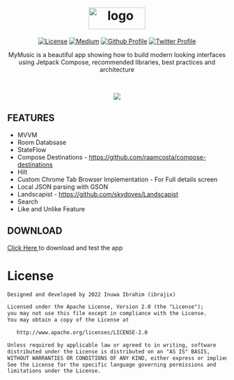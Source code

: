 <h1 align="center"><img align="center" width ='130px' height='50px' src="https://user-images.githubusercontent.com/39574228/177608637-9603a6b9-574c-43f6-a20d-fdbdc548d180.svg" alt="logo"> </h1>

<p align="center">
  <a href="https://opensource.org/licenses/Apache-2.0"><img alt="License" src="https://img.shields.io/badge/License-Apache%202.0-blue.svg"/></a>
  <a href="https://ibrajix.medium.com/how-i-built-this-nice-looking-app-using-jetpack-compose-3974db7eb9e"><img alt="Medium" src="https://skydoves.github.io/badges/Story-Medium.svg"/></a>
  <a href="https://github.com/ibrajix"><img alt="Github Profile" src="https://badges.aleen42.com/src/github.svg"/></a> 
  <a href="https://twitter.com/ibrajix"><img alt="Twitter Profile" src="https://badges.aleen42.com/src/twitter.svg"/></a> 
</p>

<p align="center">
  MyMusic is a beautiful app showing how to build modern looking interfaces using Jetpack Compose, recommended libraries, best practices and architecture
</p>

<br/>

<p align="center">
   <img src ="https://user-images.githubusercontent.com/39574228/177611553-7282a1a2-d097-4d43-b131-365df909439a.png">
</p>


## FEATURES

* MVVM
* Room Databsase
* StateFlow
* Compose Destinations - https://github.com/raamcosta/compose-destinations
* Hilt
* Custom Chrome Tab Browser Implementation - For Full details screen
* Local JSON parsing with GSON
* Landscapist - https://github.com/skydoves/Landscapist
* Search
* Like and Unlike Feature

## DOWNLOAD
<a href="https://github.com/ibrajix/MyMusic/releases/download/v1.1.1/my-music-v1.1.1.apk">Click Here </a> to download and test the app

# License

```xml
Designed and developed by 2022 Inuwa Ibrahim (ibrajix)

Licensed under the Apache License, Version 2.0 (the "License");
you may not use this file except in compliance with the License.
You may obtain a copy of the License at

   http://www.apache.org/licenses/LICENSE-2.0

Unless required by applicable law or agreed to in writing, software
distributed under the License is distributed on an "AS IS" BASIS,
WITHOUT WARRANTIES OR CONDITIONS OF ANY KIND, either express or implied.
See the License for the specific language governing permissions and
limitations under the License.
```
